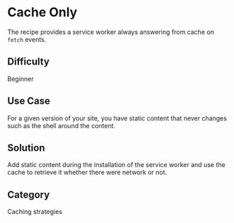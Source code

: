 # Cache Only
The recipe provides a service worker always answering from cache on `fetch` events.

## Difficulty
Beginner

## Use Case
For a given version of your site, you have static content that never changes
such as the shell around the content.

## Solution
Add static content during the installation of the service worker and use the
cache to retrieve it whether there were network or not.

## Category
Caching strategies
